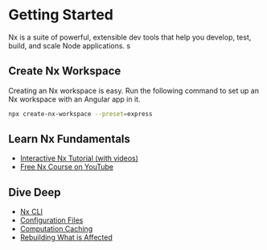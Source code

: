 # Getting Started

Nx is a suite of powerful, extensible dev tools that help you develop, test, build, and scale Node applications.
s

## Create Nx Workspace

Creating an Nx workspace is easy. Run the following command to set up an Nx workspace with an Angular app in it.

```bash
npx create-nx-workspace --preset=express
```

## Learn Nx Fundamentals

- [Interactive Nx Tutorial (with videos)](/{{framework}}/tutorial/01-create-application)
- [Free Nx Course on YouTube](https://www.youtube.com/watch?time_continue=49&v=2mYLe9Kp9VM&feature=emb_logo)

## Dive Deep

- [Nx CLI](/{{framework}}/cli/overview)
- [Configuration Files](/{{framework}}/workspace/configuration)
- [Computation Caching](/{{framework}}/workspace/computation-caching)
- [Rebuilding What is Affected](/{{framework}}/guides/ci/monorepo-affected)
